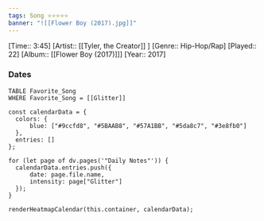 ```yaml
---
tags: Song ⭐⭐⭐⭐⭐ 
banner: "![[Flower Boy (2017).jpg]]"
---
```

[Time:: 3:45]
[Artist:: [[Tyler, the Creator]] ]
[Genre:: Hip-Hop/Rap]
[Played:: 22]
[Album:: [[Flower Boy (2017)]]]
[Year:: 2017]
### Dates
````dataview
TABLE Favorite_Song
WHERE Favorite_Song = [[Glitter]]
````

  ```dataviewjs
const calendarData = { 
	colors: { 
		blue: ["#9ccfd8", "#5BAAB8", "#57A1BB", "#5da8c7", "#3e8fb0"] 
	}, 
	entries: [] 
}; 

for (let page of dv.pages('"Daily Notes"')) { 
	calendarData.entries.push({ 
		date: page.file.name, 
		intensity: page["Glitter"]
	}); 
} 

renderHeatmapCalendar(this.container, calendarData);
```
